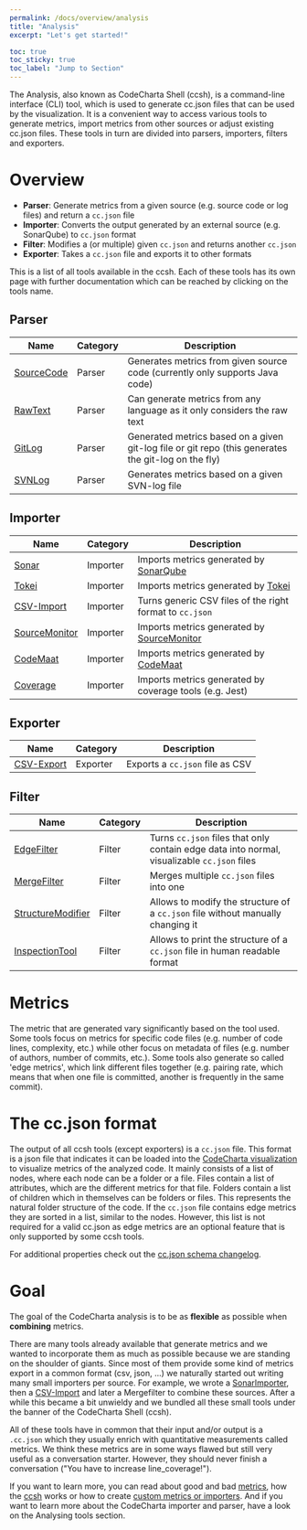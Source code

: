 ```yaml
---
permalink: /docs/overview/analysis
title: "Analysis"
excerpt: "Let's get started!"

toc: true
toc_sticky: true
toc_label: "Jump to Section"
---
```


The Analysis, also known as CodeCharta Shell (ccsh), is a command-line interface (CLI) tool, which is used to generate cc.json files that can be used by the visualization. It is a convenient way to access various tools to generate metrics, import metrics from other sources or adjust existing cc.json files. These tools in turn are divided into parsers, importers, filters and exporters.

# Overview

- **Parser**: Generate metrics from a given source (e.g. source code or log files) and return a `cc.json` file
- **Importer**: Converts the output generated by an external source (e.g. SonarQube) to `cc.json` format
- **Filter**: Modifies a (or multiple) given `cc.json` and returns another `cc.json`
- **Exporter**: Takes a `cc.json` file and exports it to other formats

This is a list of all tools available in the ccsh. Each of these tools has its own page with further documentation which can be reached by clicking on the tools name.

## Parser

| Name                                           | Category | Description                                                                                         |
|------------------------------------------------|----------|-----------------------------------------------------------------------------------------------------|
| [SourceCode]({{site.docs_parser}}/source-code) | Parser   | Generates metrics from given source code (currently only supports Java code)                        |
| [RawText]({{site.docs_parser}}/raw-text)       | Parser   | Can generate metrics from any language as it only considers the raw text                            |
| [GitLog]({{site.docs_parser}}/git-log)         | Parser   | Generated metrics based on a given git-log file or git repo (this generates the git-log on the fly) |
| [SVNLog]({{site.docs_parser}}/svn-log)         | Parser   | Generates metrics based on a given SVN-log file                                                     |

## Importer

| Name                                                  | Category | Description                                                                               |
|-------------------------------------------------------|----------|-------------------------------------------------------------------------------------------|
| [Sonar]({{site.docs_importer}}/sonar)                 | Importer | Imports metrics generated by [SonarQube](https://www.sonarsource.com/products/sonarqube/) |
| [Tokei]({{site.docs_importer}}/tokei)                 | Importer | Imports metrics generated by [Tokei](https://github.com/XAMPPRocky/tokei)                 |
| [CSV-Import]({{site.docs_importer}}/csv)              | Importer | Turns generic CSV files of the right format to `cc.json`                                  |
| [SourceMonitor]({{site.docs_importer}}/sourcemonitor) | Importer | Imports metrics generated by [SourceMonitor](https://www.derpaul.net/SourceMonitor/)      |
| [CodeMaat]({{site.docs_importer}}/code-maat)          | Importer | Imports metrics generated by [CodeMaat](https://github.com/adamtornhill/code-maat)        |
| [Coverage]({{site.docs_importer}}/coverage)           | Importer | Imports metrics generated by coverage tools (e.g. Jest)                                   |

## Exporter

| Name                                     | Category | Description                     |
|------------------------------------------|----------|---------------------------------|
| [CSV-Export]({{site.docs_exporter}}/csv) | Exporter | Exports a `cc.json` file as CSV |

## Filter

| Name                                                         | Category | Description                                                                                 |
|--------------------------------------------------------------|----------|---------------------------------------------------------------------------------------------|
| [EdgeFilter]({{site.docs_filter}}/edge-filter)               | Filter   | Turns `cc.json` files that only contain edge data into normal, visualizable `cc.json` files |
| [MergeFilter]({{site.docs_filter}}/merge-filter)             | Filter   | Merges multiple `cc.json` files into one                                                    |
| [StructureModifier]({{site.docs_filter}}/structure-modifier) | Filter   | Allows to modify the structure of a `cc.json` file without manually changing it             |
| [InspectionTool]({{site.docs_filter}}/inspection-tool)       | Filter   | Allows to print the structure of a `cc.json` file in human readable format                  |

# Metrics

The metric that are generated vary significantly based on the tool used. Some tools focus on metrics for specific code files (e.g. number of code lines, complexity, etc.) while other focus on metadata of files (e.g. number of authors, number of commits, etc.). Some tools also generate so called 'edge metrics', which link different files together (e.g. pairing rate, which means that when one file is committed, another is frequently in the same commit).

# The cc.json format

The output of all ccsh tools (except exporters) is a `cc.json` file. This format is a json file that indicates it can be loaded into the [CodeCharta visualization]({{site.docs_overview}}/visualization) to visualize metrics of the analyzed code. It mainly consists of a list of nodes, where each node can be a folder or a file. Files contain a list of attributes, which are the different metrics for that file. Folders contain a list of children which in themselves can be folders or files. This represents the natural folder structure of the code. If the `cc.json` file contains edge metrics they are sorted in a list, similar to the nodes. However, this list is not required for a valid cc.json as edge metrics are an optional feature that is only supported by some ccsh tools.

For additional properties check out the [cc.json schema changelog](https://github.com/MaibornWolff/codecharta/blob/main/CC_JSON_SCHEMA_CHANGELOG.md).

# Goal

The goal of the CodeCharta analysis is to be as **flexible** as possible when **combining** metrics.

There are many tools already available that generate metrics and we wanted to incorporate them as much as possible because we are standing on the shoulder of giants. Since most of them provide some kind of metrics export in a common format (csv, json, ...) we naturally started out writing many small importers per source. For example, we wrote a [SonarImporter]({{site.docs_importer}}/sonar), then a [CSV-Import]({{site.docs_importer}}/csv) and later a Mergefilter to combine these sources. After a while this became a bit unwieldy and we bundled all these small tools under the banner of the CodeCharta Shell (ccsh).

All of these tools have in common that their input and/or output is a `.cc.json` which they usually enrich with quantitative measurements called metrics. We think these metrics are in some ways flawed but still very useful as a conversation starter. However, they should never finish a conversation ("You have to increase line_coverage!").

If you want to learn more, you can read about good and bad [metrics]({{site.docs_analysis}}/metrics), how the [ccsh]({{site.docs_overview}}/analysis) works or how to create [custom metrics or importers]({{site.docs_analysis}}/custom-metrics). And if you want to learn more about the CodeCharta importer and parser, have a look on the Analysing tools section.
